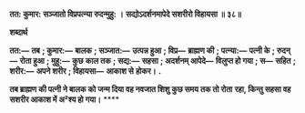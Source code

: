 **तत: कुमार: सञ्जातो विप्रपत्न्या रुदन्मुहु: ।** **सद्योऽदर्शनमापेदे सशरीरो विहायसा ॥ ३८॥** 

**शब्दार्थ** 

**तत:—** **तब** **; कुमार:—** **बालक** **; सञ्जात:—** **उत्पन्न हुआ** **; विप्र—** **ब्राह्मण की** **; पत्न्या:—** **पत्नी के** **; रुदन्—** **रोता हुआ** **; मुहु:—** **कुछ** **काल तक** **; सद्य:—** **सहसा** **; अदर्शनम् आपेदे—** **विलुप्त हो गया** **; स—** **सहित** **; शरीर:—** **अपने शरीर** **; विहायसा—** **आकाश से** **होकर।** **.** 

**तब ब्राह्मण की पत्नी ने बालक को जन्म दिया वह नवजात शिशु कुछ समय तक तो रोता** **रहा, किन्तु सहसा वह सशरीर आकाश में अ²श्य हो गया।** **** 
